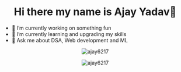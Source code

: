 <h1 align="center" > Hi there my name is Ajay Yadav👋</h1>

<!--
**ajay6217/ajay6217** is a ✨ _special_ ✨ repository because its `README.md` (this file) appears on your GitHub profile.

Here are some ideas to get you started:
-->
- 🔭 I’m currently working on something fun
- 🌱 I’m currently learning and upgrading my skills
- 💬 Ask me about DSA, Web development and ML



                                       
                                       
<p align="center"><img src="https://github-readme-stats.vercel.app/api?username=ajay6217&show_icons=true&theme=onedark" alt="ajay6217" /></p>




<p align="center"><img src="https://github-readme-stats.vercel.app/api/top-langs/?username=ajay6217&theme=onedark&langs_count=10&hide=R&hide_progress=True" alt="ajay6217" /></p>


